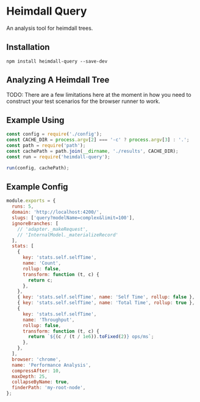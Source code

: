 # Heimdall Query

An analysis tool for heimdall trees.

## Installation

```cli
npm install heimdall-query --save-dev
```

## Analyzing A Heimdall Tree

TODO: There are a few limitations here at the moment in how you need to
construct your test scenarios for the browser runner to work.

## Example Using

```js
const config = require('./config');
const CACHE_DIR = process.argv[2] === '-c' ? process.argv[3] : '.';
const path = require('path');
const cachePath = path.join(__dirname, './results', CACHE_DIR);
const run = require('heimdall-query');

run(config, cachePath);
```

## Example Config

```js
module.exports = {
  runs: 5,
  domain: 'http://localhost:4200/',
  slugs: ['query?modelName=complex&limit=100'],
  ignoreBranches: [
    // 'adapter._makeRequest',
    // 'InternalModel._materializeRecord'
  ],
  stats: [
    {
      key: 'stats.self.selfTime',
      name: 'Count',
      rollup: false,
      transform: function (t, c) {
        return c;
      },
    },
    { key: 'stats.self.selfTime', name: 'Self Time', rollup: false },
    { key: 'stats.self.selfTime', name: 'Total Time', rollup: true },
    {
      key: 'stats.self.selfTime',
      name: 'Throughput',
      rollup: false,
      transform: function (t, c) {
        return `${(c / (t / 1e6)).toFixed(2)} ops/ms`;
      },
    },
  ],
  browser: 'chrome',
  name: 'Performance Analysis',
  compressAfter: 10,
  maxDepth: 25,
  collapseByName: true,
  finderPath: 'my-root-node',
};
```
